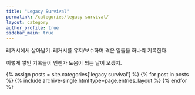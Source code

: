 ```yaml
---
title: "Legacy Survival"
permalink: /categories/legacy survival/
layout: category
author_profile: true
sidebar_main: true
---
```


레거시에서 살아남기. 레거시를 유지/보수하며 겪은 일들을 하나씩 기록한다.

이렇게 쌓인 기록들이 언젠가 도움이 되는 날이 오겠지.

{% assign posts = site.categories['legacy survival'] %}
{% for post in posts %} {% include archive-single.html type=page.entries_layout %} {% endfor %}